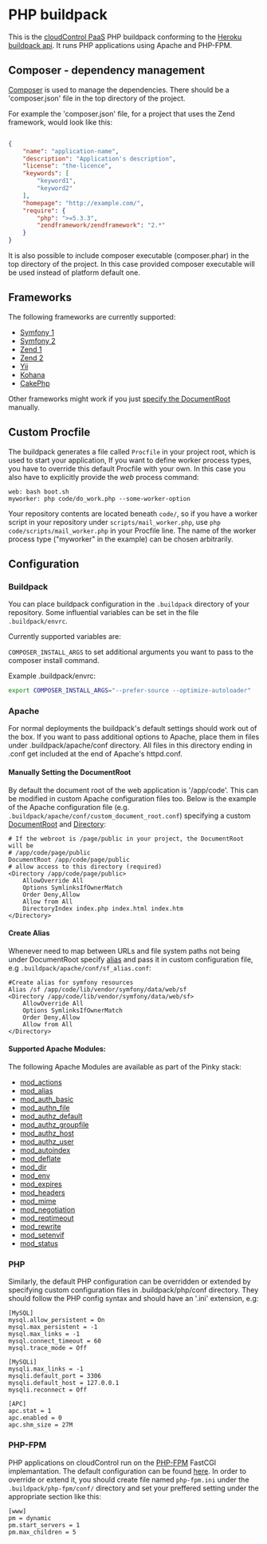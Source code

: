 # PHP buildpack
This is the [cloudControl PaaS](https://www.cloudcontrol.com) PHP buildpack conforming to the [Heroku buildpack api](https://devcenter.heroku.com/articles/buildpack-api). It runs PHP applications using Apache and PHP-FPM.

## Composer - dependency management
[Composer](https://getcomposer.org/) is used to manage the dependencies. There should be a 'composer.json' file in the top directory of the project.

For example the 'composer.json' file, for a project that uses the Zend
framework, would look like this:
~~~json

{
    "name": "application-name",
    "description": "Application's description",
    "license": "the-licence",
    "keywords": [
        "keyword1",
        "keyword2"
    ],
    "homepage": "http://example.com/",
    "require": {
        "php": ">=5.3.3",
        "zendframework/zendframework": "2.*"
    }
}
~~~

It is also possible to include composer executable (composer.phar) in the top directory of the project. In this case provided composer executable will be used instead of platform default one.

## Frameworks
The following frameworks are currently supported:

* [Symfony 1](http://symfony.com/legacy)
* [Symfony 2](http://symfony.com/)
* [Zend 1](http://framework.zend.com/)
* [Zend 2](http://framework.zend.com/)
* [Yii](http://www.yiiframework.com/)
* [Kohana](http://kohanaframework.org/)
* [CakePhp](http://www.cakephp.de/)

Other frameworks might work if you just
[specify the DocumentRoot](#manually-setting-the-documentroot) manually.

## Custom Procfile
The buildpack generates a file called `Procfile` in your project root,
which is used to start your application,
If you want to define worker process types, you have to override this default Procfile with your own.
In this case you also have to explicitly provide the _web_ process command:
~~~
web: bash boot.sh
myworker: php code/do_work.php --some-worker-option
~~~
Your repository contents are located beneath `code/`, so if you have a worker script in your repository under `scripts/mail_worker.php`, use
`php code/scripts/mail_worker.php` in your Procfile line. The name of the worker process type ("myworker" in the example) can be chosen arbitrarily.

## Configuration
### Buildpack

You can place buildpack configuration in the `.buildpack` directory of your repository. Some influential variables can be set in the file `.buildpack/envrc`.

Currently supported variables are:

`COMPOSER_INSTALL_ARGS` to set additional arguments you want to pass to the composer install command.

Example .buildpack/envrc:

~~~bash
export COMPOSER_INSTALL_ARGS="--prefer-source --optimize-autoloader"
~~~

### Apache
For normal deployments the buildpack's default settings should work out of the
box. If you want to pass additional options to Apache, place them in files under
.buildpack/apache/conf directory. All files in this directory ending in .conf get included
at the end of Apache's httpd.conf.

#### Manually Setting the DocumentRoot
By default the document root of the web application is '/app/code'. This can be modified in custom Apache configuration files too. Below is the example of the Apache configuration file (e.g. `.buildpack/apache/conf/custom_document_root.conf`) specifying a custom [DocumentRoot](http://httpd.apache.org/docs/current/mod/core.html#documentroot) and [Directory](http://httpd.apache.org/docs/current/mod/core.html#directory):

    # If the webroot is /page/public in your project, the DocumentRoot will be
    # /app/code/page/public
    DocumentRoot /app/code/page/public
    # allow access to this directory (required)
    <Directory /app/code/page/public>
        AllowOverride All
        Options SymlinksIfOwnerMatch
        Order Deny,Allow
        Allow from All
        DirectoryIndex index.php index.html index.htm
    </Directory>

#### Create Alias
Whenever need to map between URLs and file system paths not being under DocumentRoot specify [alias](http://httpd.apache.org/docs/2.2/mod/mod_alias.html#alias) and pass it in custom configuration file, e.g `.buildpack/apache/conf/sf_alias.conf`:

    #Create alias for symfony resources
    Alias /sf /app/code/lib/vendor/symfony/data/web/sf
    <Directory /app/code/lib/vendor/symfony/data/web/sf>
        AllowOverride All
        Options SymlinksIfOwnerMatch
        Order Deny,Allow
        Allow from All
    </Directory>

#### Supported Apache Modules:

The following Apache Modules are available as part of the Pinky stack:

* [mod_actions](http://httpd.apache.org/docs/2.2/mod/mod_actions.html)
* [mod_alias](http://httpd.apache.org/docs/2.2/mod/mod_alias.html)
* [mod_auth_basic](http://httpd.apache.org/docs/2.2/mod/mod_auth_basic.html)
* [mod_authn_file](http://httpd.apache.org/docs/2.2/mod/mod_authn_file.html)
* [mod_authz_default](http://httpd.apache.org/docs/2.2/mod/mod_authz_default.html)
* [mod_authz_groupfile](http://httpd.apache.org/docs/2.2/mod/mod_authz_groupfile.html)
* [mod_authz_host](http://httpd.apache.org/docs/2.2/mod/mod_authz_host.html)
* [mod_authz_user](http://httpd.apache.org/docs/2.2/mod/mod_authz_user.html)
* [mod_autoindex](http://httpd.apache.org/docs/2.2/mod/mod_autoindex.html)
* [mod_deflate](http://httpd.apache.org/docs/2.2/mod/mod_deflate.html)
* [mod_dir](http://httpd.apache.org/docs/2.2/mod/mod_dir.html)
* [mod_env](http://httpd.apache.org/docs/2.2/mod/mod_env.html)
* [mod_expires](http://httpd.apache.org/docs/2.2/mod/mod_expires.html)
* [mod_headers](http://httpd.apache.org/docs/2.2/mod/mod_headers.html)
* [mod_mime](http://httpd.apache.org/docs/2.2/mod/mod_mime.html)
* [mod_negotiation](http://httpd.apache.org/docs/2.2/mod/mod_negotiation.html)
* [mod_reqtimeout](http://httpd.apache.org/docs/2.2/mod/mod_reqtimeout.html)
* [mod_rewrite](http://httpd.apache.org/docs/2.2/mod/mod_rewrite.html)
* [mod_setenvif](http://httpd.apache.org/docs/2.2/mod/mod_setenvif.html)
* [mod_status](http://httpd.apache.org/docs/2.2/mod/mod_status.html)

### PHP
Similarly, the default PHP configuration can be overridden or extended by specifying custom configuration files in .buildpack/php/conf directory. They should follow the PHP config syntax and should have an '.ini' extension, e.g:

	[MySQL]
	mysql.allow_persistent = On
	mysql.max_persistent = -1
	mysql.max_links = -1
	mysql.connect_timeout = 60
	mysql.trace_mode = Off

	[MySQLi]
	mysqli.max_links = -1
	mysqli.default_port = 3306
	mysqli.default_host = 127.0.0.1
	mysqli.reconnect = Off

	[APC]
	apc.stat = 1
	apc.enabled = 0
	apc.shm_size = 27M

### PHP-FPM
PHP applications on cloudControl run on the [PHP-FPM](http://php-fpm.org/)
FastCGI implemantation. The default configuration can be found
[here](https://github.com/cloudControl/buildpack-php/blob/master/conf/php-fpm.ini).
In order to override or extend it, you should create file named `php-fpm.ini` under
the `.buildpack/php-fpm/conf/` directory and set your preffered setting under the
appropriate section like this:

    [www]
    pm = dynamic
    pm.start_servers = 1
    pm.max_children = 5
